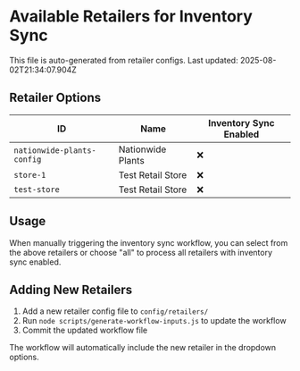 # Available Retailers for Inventory Sync

This file is auto-generated from retailer configs. Last updated: 2025-08-02T21:34:07.904Z

## Retailer Options

| ID | Name | Inventory Sync Enabled |
|----|------|----------------------|
| `nationwide-plants-config` | Nationwide Plants | ❌ |
| `store-1` | Test Retail Store | ❌ |
| `test-store` | Test Retail Store | ❌ |

## Usage

When manually triggering the inventory sync workflow, you can select from the above retailers or choose "all" to process all retailers with inventory sync enabled.

## Adding New Retailers

1. Add a new retailer config file to `config/retailers/`
2. Run `node scripts/generate-workflow-inputs.js` to update the workflow
3. Commit the updated workflow file

The workflow will automatically include the new retailer in the dropdown options.

